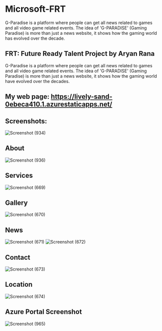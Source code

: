 # Microsoft-FRT
G-Paradise is a platform where people can get all news related to games and all video game related events. The idea of 'G-PARADISE' (Gaming Paradise) is more than just a news website, it shows how the gaming world has evolved over the decade. 
## FRT: Future Ready Talent Project by Aryan Rana

G-Paradise is a platform where people can get all news related to games and all video game related events. The idea of 'G-PARADISE' (Gaming Paradise) is more than just a news website, it shows how the gaming world have evolved over the decades.

## My web page: https://lively-sand-0ebeca410.1.azurestaticapps.net/

## Screenshots:
![Screenshot (934)](https://user-images.githubusercontent.com/101477143/184162466-fb579247-0aa5-4ea5-b12b-09aceda66bf9.png)
## About
![Screenshot (936)](https://user-images.githubusercontent.com/101477143/184162518-b86ba829-012d-465e-b044-e65a681bebe6.png)
## Services
![Screenshot (669)](https://user-images.githubusercontent.com/101477143/182417877-f6581a83-47c2-43b5-b55e-7691db8e936b.png)
## Gallery
![Screenshot (670)](https://user-images.githubusercontent.com/101477143/182417892-a377680b-da3d-46a0-b6e3-1c8d3fa6f890.png)
## News
![Screenshot (671)](https://user-images.githubusercontent.com/101477143/182417900-f1167db7-00f8-4f97-8100-0f97a34ee6da.png)
![Screenshot (672)](https://user-images.githubusercontent.com/101477143/182417910-058ec093-ad56-438d-b886-c763fba3fed0.png)
## Contact
![Screenshot (673)](https://user-images.githubusercontent.com/101477143/182417917-5818347d-681f-42b4-83b7-c891d97ff8f8.png)
## Location
![Screenshot (674)](https://user-images.githubusercontent.com/101477143/182417923-bb23ec3c-afaa-4a4b-b374-f19e389f17b0.png)

## Azure Portal Screenshot
![Screenshot (965)](https://user-images.githubusercontent.com/101477143/184174389-a31825b5-d083-454b-822b-e2af48fc946f.png)
